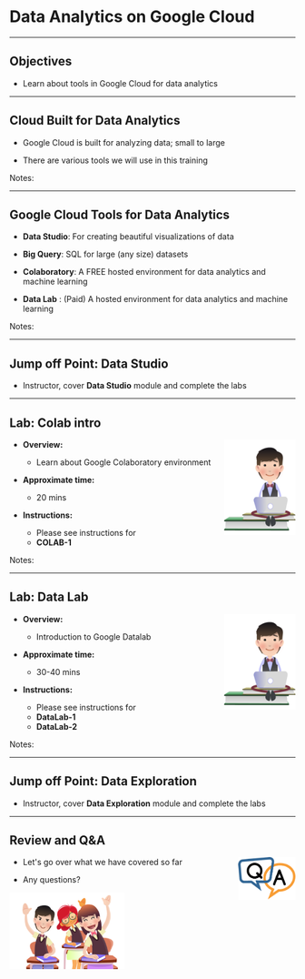 # Data Analytics on Google Cloud


---

## Objectives
- Learn about tools in Google Cloud for data analytics

---

## Cloud Built for Data Analytics

* Google Cloud is built for analyzing data; small to large

* There are various tools we will use in this training

Notes:

---

## Google Cloud Tools for Data Analytics

* __Data Studio__: For creating beautiful visualizations of data

* __Big Query__: SQL for large (any size) datasets

* __Colaboratory__: A FREE hosted environment for data analytics and machine learning

* __Data Lab__ : (Paid) A hosted environment for data analytics and machine learning

Notes:

---

## Jump off Point: Data Studio

- Instructor, cover **Data Studio** module and complete the labs

---

## Lab: Colab intro

<img src="../../assets/images/icons/individual-labs.png" style="width:25%;float:right;"/><!-- {"left" : 6.76, "top" : 0.88, "height" : 4.37, "width" : 3.28} -->


* **Overview:**
    - Learn about Google Colaboratory environment

* **Approximate time:**
    - 20 mins

* **Instructions:**
    - Please see instructions for
    - **COLAB-1**


Notes:

---
## Lab: Data Lab

<img src="../../assets/images/icons/individual-labs.png" style="width:25%;float:right;"/><!-- {"left" : 6.76, "top" : 0.88, "height" : 4.37, "width" : 3.28} -->


* **Overview:**
    - Introduction to Google Datalab

* **Approximate time:**
    - 30-40 mins

* **Instructions:**
    - Please see instructions for
    - **DataLab-1**
    - **DataLab-2**


Notes:

---
## Jump off Point: Data Exploration

- Instructor, cover **Data Exploration** module and complete the labs

---

## Review and Q&A

<img src="../../assets/images/icons/q-and-a-1.png" style="width:20%;float:right;" /><!-- {"left" : 8.24, "top" : 1.21, "height" : 1.28, "width" : 1.73} -->


- Let's go over what we have covered so far

- Any questions?

<img src="../../assets/images/icons/quiz-icon.png" style="width:40%;" /><!-- {"left" : 2.69, "top" : 4.43, "height" : 3.24, "width" : 4.86} -->
